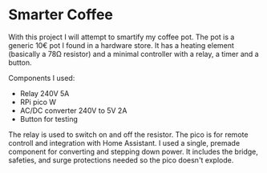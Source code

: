# Smarter Coffee
With this project I will attempt to smartify my coffee pot. The pot is a generic 10€ pot I found in a hardware store. It has a heating element (basically a 78Ω resistor) and a minimal controller with a relay, a timer and a button. 

Components I used:
- Relay 240V 5A
- RPi pico W
- AC/DC converter 240V to 5V 2A
- Button for testing

The relay is used to switch on and off the resistor. The pico is for remote controll and integration with Home Assistant. I used a single, premade component for converting and stepping down power. It includes the bridge, safeties, and surge protections needed so the pico doesn't explode. 
